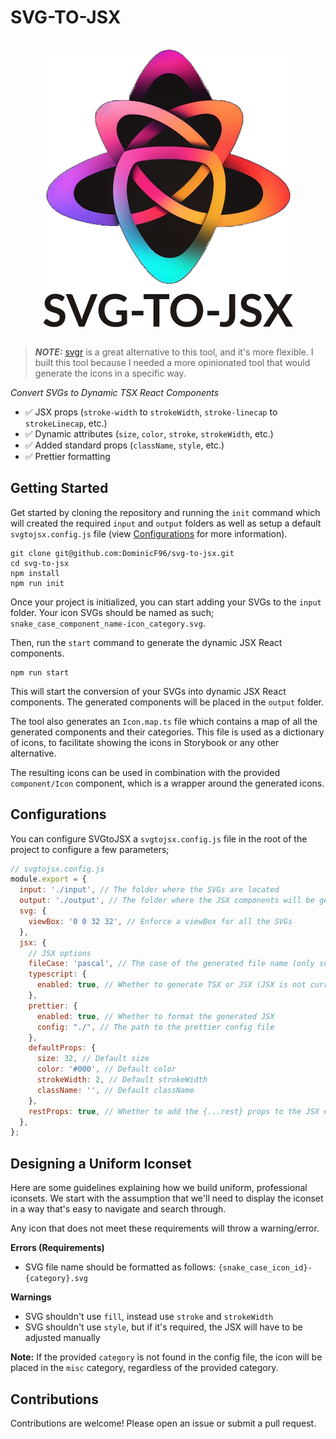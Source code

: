 # SVG-TO-JSX

<div style="display: flex; justify-content: center"><img src="./banner.png" style="margin: 16px; max-width: 500px"></div>


> **_NOTE:_**  [svgr](https://react-svgr.com/) is a great alternative to this tool, and it's more flexible. I built this tool because I needed a more opinionated tool that would generate the icons in a specific way.

_Convert SVGs to Dynamic TSX React Components_

- ✅ JSX props (`stroke-width` to `strokeWidth`, `stroke-linecap` to `strokeLinecap`, etc.)
- ✅ Dynamic attributes (`size`, `color`, `stroke`, `strokeWidth`, etc.)
- ✅ Added standard props (`className`, `style`, etc.)
- ✅ Prettier formatting

## Getting Started

Get started by cloning the repository and running the `init` command which will created the required `input` and `output` folders as well as setup a default `svgtojsx.config.js` file (view [Configurations](#configurations) for more information).

```shell
git clone git@github.com:DominicF96/svg-to-jsx.git
cd svg-to-jsx
npm install
npm run init
```

Once your project is initialized, you can start adding your SVGs to the `input` folder. Your icon SVGs should be named as such; `snake_case_component_name-icon_category.svg`.

Then, run the `start` command to generate the dynamic JSX React components.

```shell
npm run start
```

This will start the conversion of your SVGs into dynamic JSX React components. The generated components will be placed in the `output` folder.

The tool also generates an `Icon.map.ts` file which contains a map of all the generated components and their categories. This file is used as a dictionary of icons, to facilitate showing the icons in Storybook or any other alternative.

The resulting icons can be used in combination with the provided `component/Icon` component, which is a wrapper around the generated icons.

## Configurations

You can configure SVGtoJSX a `svgtojsx.config.js` file in the root of the project to configure a few parameters;

```js
// svgtojsx.config.js
module.export = {
  input: './input', // The folder where the SVGs are located
  output: './output', // The folder where the JSX components will be generated
  svg: {
    viewBox: '0 0 32 32', // Enforce a viewBox for all the SVGs
  },
  jsx: {
    // JSX options
    fileCase: 'pascal', // The case of the generated file name (only supports pascal)
    typescript: {
      enabled: true, // Whether to generate TSX or JSX (JSX is not currently supported)
    },
    prettier: {
      enabled: true, // Whether to format the generated JSX
      config: "./", // The path to the prettier config file
    },
    defaultProps: {
      size: 32, // Default size
      color: '#000', // Default color
      strokeWidth: 2, // Default strokeWidth
      className: '', // Default className
    },
    restProps: true, // Whether to add the {...rest} props to the JSX element
  },
};
```

## Designing a Uniform Iconset

Here are some guidelines explaining how we build uniform, professional iconsets.
We start with the assumption that we'll need to display the iconset in a way that's easy to navigate and search through.

Any icon that does not meet these requirements will throw a warning/error.

**Errors (Requirements)**

- SVG file name should be formatted as follows: `{snake_case_icon_id}-{category}.svg`

**Warnings**
- SVG shouldn't use `fill`, instead use `stroke` and `strokeWidth`
- SVG shouldn't use `style`, but if it's required, the JSX will have to be adjusted manually

**Note:** If the provided `category` is not found in the config file, the icon will be placed in the `misc` category, regardless of the provided category.

## Contributions

Contributions are welcome! Please open an issue or submit a pull request.
